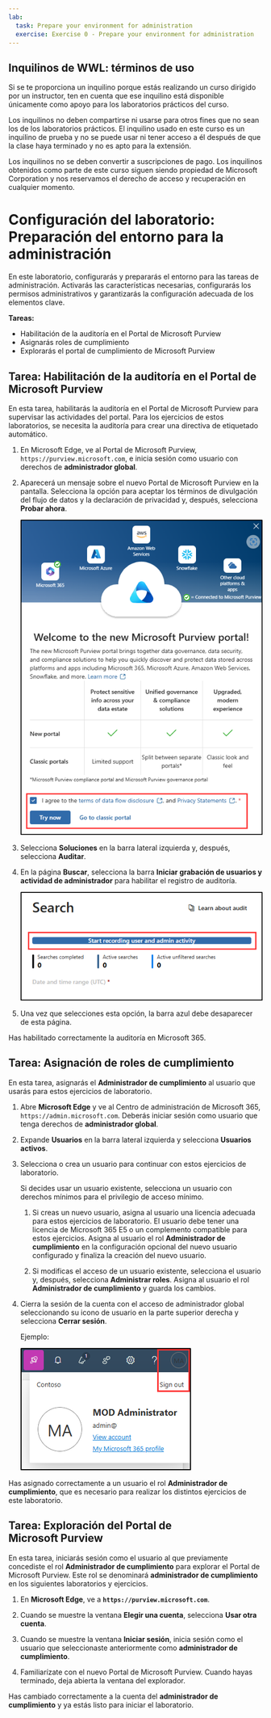 ```yaml
---
lab:
  task: Prepare your environment for administration
  exercise: Exercise 0 - Prepare your environment for administration
---
```


## Inquilinos de WWL: términos de uso

Si se te proporciona un inquilino porque estás realizando un curso dirigido por un instructor, ten en cuenta que ese inquilino está disponible únicamente como apoyo para los laboratorios prácticos del curso.

Los inquilinos no deben compartirse ni usarse para otros fines que no sean los de los laboratorios prácticos. El inquilino usado en este curso es un inquilino de prueba y no se puede usar ni tener acceso a él después de que la clase haya terminado y no es apto para la extensión.

Los inquilinos no se deben convertir a suscripciones de pago. Los inquilinos obtenidos como parte de este curso siguen siendo propiedad de Microsoft Corporation y nos reservamos el derecho de acceso y recuperación en cualquier momento.

# Configuración del laboratorio: Preparación del entorno para la administración

En este laboratorio, configurarás y prepararás el entorno para las tareas de administración. Activarás las características necesarias, configurarás los permisos administrativos y garantizarás la configuración adecuada de los elementos clave.

**Tareas:**

- Habilitación de la auditoría en el Portal de Microsoft Purview
- Asignarás roles de cumplimiento
- Explorarás el portal de cumplimiento de Microsoft Purview

## Tarea: Habilitación de la auditoría en el Portal de Microsoft Purview

En esta tarea, habilitarás la auditoría en el Portal de Microsoft Purview para supervisar las actividades del portal. Para los ejercicios de estos laboratorios, se necesita la auditoría para crear una directiva de etiquetado automático.

1. En Microsoft Edge, ve al Portal de Microsoft Purview, `https://purview.microsoft.com`, e inicia sesión como usuario con derechos de **administrador global**.

1. Aparecerá un mensaje sobre el nuevo Portal de Microsoft Purview en la pantalla. Selecciona la opción para aceptar los términos de divulgación del flujo de datos y la declaración de privacidad y, después, selecciona **Probar ahora**.

    ![Captura de pantalla de la pantalla Bienvenido al nuevo Portal de Microsoft Purview.](../Media/welcome-purview-portal.png)

1. Selecciona **Soluciones** en la barra lateral izquierda y, después, selecciona **Auditar**.

1. En la página **Buscar**, selecciona la barra **Iniciar grabación de usuarios y actividad de administrador** para habilitar el registro de auditoría.

    ![Captura de pantalla que muestra el botón Iniciar grabación de usuarios y actividad de administrador.](../Media/enable-audit-button.png)

1. Una vez que selecciones esta opción, la barra azul debe desaparecer de esta página.

Has habilitado correctamente la auditoría en Microsoft 365.

## Tarea: Asignación de roles de cumplimiento

En esta tarea, asignarás el **Administrador de cumplimiento** al usuario que usarás para estos ejercicios de laboratorio.

1. Abre **Microsoft Edge** y ve al Centro de administración de Microsoft 365, `https://admin.microsoft.com`. Deberás iniciar sesión como usuario que tenga derechos de **administrador global**.

1. Expande **Usuarios** en la barra lateral izquierda y selecciona **Usuarios activos**.

1. Selecciona o crea un usuario para continuar con estos ejercicios de laboratorio.

   Si decides usar un usuario existente, selecciona un usuario con derechos mínimos para el privilegio de acceso mínimo.

   1. Si creas un nuevo usuario, asigna al usuario una licencia adecuada para estos ejercicios de laboratorio. El usuario debe tener una licencia de Microsoft 365 E5 o un complemento compatible para estos ejercicios. Asigna al usuario el rol **Administrador de cumplimiento** en la configuración opcional del nuevo usuario configurado y finaliza la creación del nuevo usuario.

   1. Si modificas el acceso de un usuario existente, selecciona el usuario y, después, selecciona **Administrar roles**. Asigna al usuario el rol **Administrador de cumplimiento** y guarda los cambios.

1. Cierra la sesión de la cuenta con el acceso de administrador global seleccionando su icono de usuario en la parte superior derecha y selecciona **Cerrar sesión**.

   Ejemplo:

   ![Captura de pantalla que muestra la ruta de navegación para cerrar la sesión de la cuenta de administrador de MOD.](../Media/sign-out.png)

Has asignado correctamente a un usuario el rol **Administrador de cumplimiento**, que es necesario para realizar los distintos ejercicios de este laboratorio.

## Tarea: Exploración del Portal de Microsoft Purview

En esta tarea, iniciarás sesión como el usuario al que previamente concediste el rol **Administrador de cumplimiento** para explorar el Portal de Microsoft Purview. Este rol se denominará **administrador de cumplimiento** en los siguientes laboratorios y ejercicios.

1. En **Microsoft Edge**, ve a **`https://purview.microsoft.com`**.

1. Cuando se muestre la ventana **Elegir una cuenta**, selecciona **Usar otra cuenta**.

1. Cuando se muestre la ventana **Iniciar sesión**, inicia sesión como el usuario que seleccionaste anteriormente como **administrador de cumplimiento**.

1. Familiarízate con el nuevo Portal de Microsoft Purview. Cuando hayas terminado, deja abierta la ventana del explorador.

Has cambiado correctamente a la cuenta del **administrador de cumplimiento** y ya estás listo para iniciar el laboratorio.
